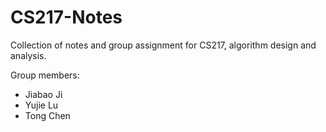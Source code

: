 # CS217-Notes
Collection of notes and group assignment for CS217, algorithm design and analysis.

Group members:
* Jiabao Ji
* Yujie Lu
* Tong Chen
